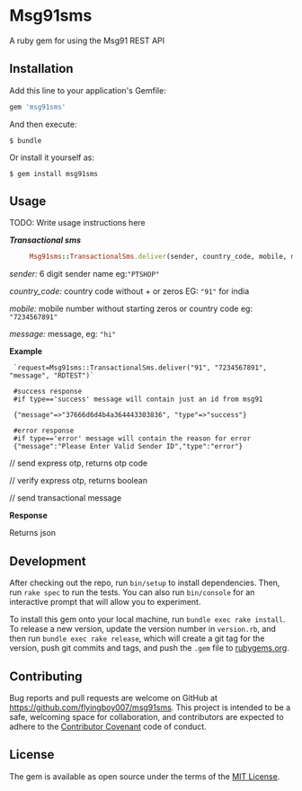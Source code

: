 # Msg91sms

A ruby gem for using the Msg91 REST API

## Installation

Add this line to your application's Gemfile:

```ruby
gem 'msg91sms'
```

And then execute:

    $ bundle

Or install it yourself as:

    $ gem install msg91sms

## Usage

TODO: Write usage instructions here

_**Transactional sms**_
```ruby
     Msg91sms::TransactionalSms.deliver(sender, country_code, mobile, message)  
```
_sender:_ 6 digit sender name eg:`"PTSHOP"`

_country_code:_ country code without + or zeros EG: `"91"` for india

_mobile:_ mobile number without starting zeros or country code eg: `"7234567891"`

_message:_ message, eg: `"hi"`

**Example**
      
     `request=Msg91sms::TransactionalSms.deliver("91", "7234567891", "message", "RDTEST")`

     #success response
     #if type=='success' message will contain just an id from msg91

     {"message"=>"37666d6d4b4a364443303836", "type"=>"success"}
     
     #error response
     #if type=='error' message will contain the reason for error
     {"message":"Please Enter Valid Sender ID","type":"error"}

// send express otp, returns otp code

// verify express otp, returns boolean

// send transactional message

**Response**

Returns json
## Development

After checking out the repo, run `bin/setup` to install dependencies. Then, run `rake spec` to run the tests. You can also run `bin/console` for an interactive prompt that will allow you to experiment.

To install this gem onto your local machine, run `bundle exec rake install`. To release a new version, update the version number in `version.rb`, and then run `bundle exec rake release`, which will create a git tag for the version, push git commits and tags, and push the `.gem` file to [rubygems.org](https://rubygems.org).

## Contributing

Bug reports and pull requests are welcome on GitHub at https://github.com/flyingboy007/msg91sms. This project is intended to be a safe, welcoming space for collaboration, and contributors are expected to adhere to the [Contributor Covenant](http://contributor-covenant.org) code of conduct.


## License

The gem is available as open source under the terms of the [MIT License](http://opensource.org/licenses/MIT).

